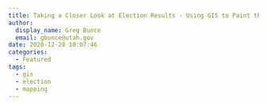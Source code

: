 ```yaml
---
title: Taking a Closer Look at Election Results - Using GIS to Paint the Political Landscape
author:
  display_name: Greg Bunce
  email: gbunce@utah.gov
date: 2020-12-28 10:07:46
categories:
  - Featured
tags:
  - gis
  - election
  - mapping
---
```


